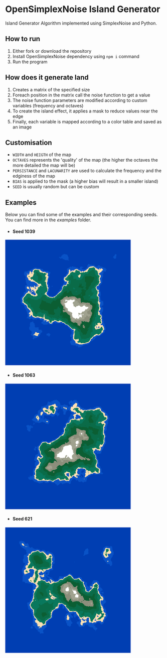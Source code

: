 # OpenSimplexNoise Island Generator
Island Generator Algorithm implemented using SimplexNoise and Python.

## How to run
1. Either fork or download the repository
2. Install OpenSimplexNoise dependency using `npm i` command
3. Run the program

## How does it generate land
1. Creates a matrix of the specified size
2. Foreach position in the matrix call the noise function to get a value
3. The noise function parameters are modified according to custom variables (frequency and octaves)
4. To create the island effect, it applies a mask to reduce values near the edge
5. Finally, each variable is mapped according to a color table and saved as an image

## Customisation
- `WIDTH` and `HEIGTH` of the map
- `OCTAVES` represents the 'quality' of the map (the higher the octaves the more detailed the map will be)
- `PERSISTANCE` and `LACUNARITY` are used to calculate the frequency and the edginess of the map
- `BIAS` is applied to the mask (a higher bias will result in a smaller island)
- `SEED` is usually random but can be custom

## Examples
Below you can find some of the examples and their corresponding seeds. You can find more in the *examples* folder.
- #### Seed 1039
<img src="./examples/MapSeed1039.png" alt="iamge not found" width="400" height="400">

- #### Seed 1063
<img src="./examples/MapSeed1063.png" alt="iamge not found" width="400" height="400">

- #### Seed 621
<img src="./examples/MapSeed621.png" alt="iamge not found" width="400" height="400">
